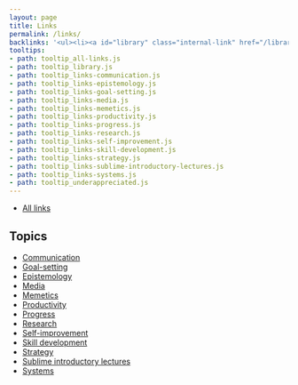```yaml
---
layout: page
title: Links
permalink: /links/
backlinks: '<ul><li><a id="library" class="internal-link" href="/library/">Library</a></li><li><a id="underappreciated" class="internal-link" href="/underappreciated/">Underappreciated</a></li></ul>'
tooltips: 
- path: tooltip_all-links.js
- path: tooltip_library.js
- path: tooltip_links-communication.js
- path: tooltip_links-epistemology.js
- path: tooltip_links-goal-setting.js
- path: tooltip_links-media.js
- path: tooltip_links-memetics.js
- path: tooltip_links-productivity.js
- path: tooltip_links-progress.js
- path: tooltip_links-research.js
- path: tooltip_links-self-improvement.js
- path: tooltip_links-skill-development.js
- path: tooltip_links-strategy.js
- path: tooltip_links-sublime-introductory-lectures.js
- path: tooltip_links-systems.js
- path: tooltip_underappreciated.js
---
```


* <a id="all-links" class="internal-link" href="/all-links/">All links</a>

## Topics

* <a id="links-communication" class="internal-link" href="/links-communication/">Communication</a>
* <a id="links-goal-setting" class="internal-link" href="/links-goal-setting/">Goal-setting</a>
* <a id="links-epistemology" class="internal-link" href="/links-epistemology/">Epistemology</a>
* <a id="links-media" class="internal-link" href="/links-media/">Media</a>
* <a id="links-memetics" class="internal-link" href="/links-memetics/">Memetics</a>
* <a id="links-productivity" class="internal-link" href="/links-productivity/">Productivity</a>
* <a id="links-progress" class="internal-link" href="/links-progress/">Progress</a>
* <a id="links-research" class="internal-link" href="/links-research/">Research</a>
* <a id="links-self-improvement" class="internal-link" href="/links-self-improvement/">Self-improvement</a>
* <a id="links-skill-development" class="internal-link" href="/links-skill-development/">Skill development</a>
* <a id="links-strategy" class="internal-link" href="/links-strategy/">Strategy</a>
* <a id="links-sublime-introductory-lectures" class="internal-link" href="/links-sublime-introductory-lectures/">Sublime introductory lectures</a>
* <a id="links-systems" class="internal-link" href="/links-systems/">Systems</a>